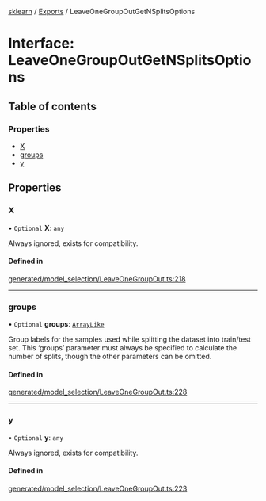 [sklearn](../readme.md) / [Exports](../modules.md) / LeaveOneGroupOutGetNSplitsOptions

# Interface: LeaveOneGroupOutGetNSplitsOptions

## Table of contents

### Properties

- [X](LeaveOneGroupOutGetNSplitsOptions.md#x)
- [groups](LeaveOneGroupOutGetNSplitsOptions.md#groups)
- [y](LeaveOneGroupOutGetNSplitsOptions.md#y)

## Properties

### X

• `Optional` **X**: `any`

Always ignored, exists for compatibility.

#### Defined in

[generated/model_selection/LeaveOneGroupOut.ts:218](https://github.com/transitive-bullshit/scikit-learn-ts/blob/367336a/packages/sklearn/src/generated/model_selection/LeaveOneGroupOut.ts#L218)

___

### groups

• `Optional` **groups**: [`ArrayLike`](../modules.md#arraylike)

Group labels for the samples used while splitting the dataset into train/test set. This ‘groups’ parameter must always be specified to calculate the number of splits, though the other parameters can be omitted.

#### Defined in

[generated/model_selection/LeaveOneGroupOut.ts:228](https://github.com/transitive-bullshit/scikit-learn-ts/blob/367336a/packages/sklearn/src/generated/model_selection/LeaveOneGroupOut.ts#L228)

___

### y

• `Optional` **y**: `any`

Always ignored, exists for compatibility.

#### Defined in

[generated/model_selection/LeaveOneGroupOut.ts:223](https://github.com/transitive-bullshit/scikit-learn-ts/blob/367336a/packages/sklearn/src/generated/model_selection/LeaveOneGroupOut.ts#L223)
